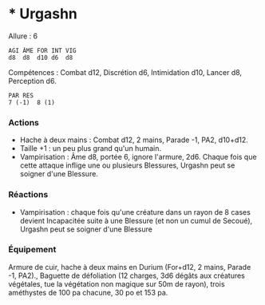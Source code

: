 # * Urgashn

Allure : 6

	AGI	ÂME	FOR	INT	VIG
	d8	d8	d10	d6	d8

Compétences : Combat d12, Discrétion d6, Intimidation d10, Lancer d8, Perception d6.

	PAR	RES
	7 (-1)	8 (1)

### Actions
- Hache à deux mains : Combat d12, 2 mains, Parade -1, PA2, d10+d12.
- Taille +1 : un peu plus grand qu'un humain.
- Vampirisation : Âme d8, portée 6, ignore l'armure, 2d6. Chaque fois que cette attaque inflige une ou plusieurs Blessures, Urgashn peut se soigner d'une Blessure.

### Réactions
- Vampirisation : chaque fois qu'une créature dans un rayon de 8 cases devient Incapacitée suite à une Blessure (et non un cumul de Secoué), Urgashn peut se soigner d'une Blessure

### Équipement
Armure de cuir, hache à deux mains en Durium (For+d12, 2 mains, Parade -1, PA2)., Baguette de défoliation (12 charges, 3d6 dégâts aux créatures végétales, tue la végétation non magique sur 50m de rayon), trois améthystes de 100 pa chacune, 30 po et 153 pa.
